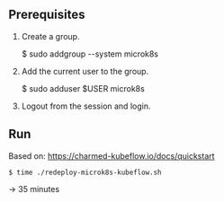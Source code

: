 ## Prerequisites

1. Create a group.

    $ sudo addgroup --system microk8s

1. Add the current user to the group.

    $ sudo adduser $USER microk8s

1. Logout from the session and login.

## Run

Based on: https://charmed-kubeflow.io/docs/quickstart

    $ time ./redeploy-microk8s-kubeflow.sh

-> 35 minutes
